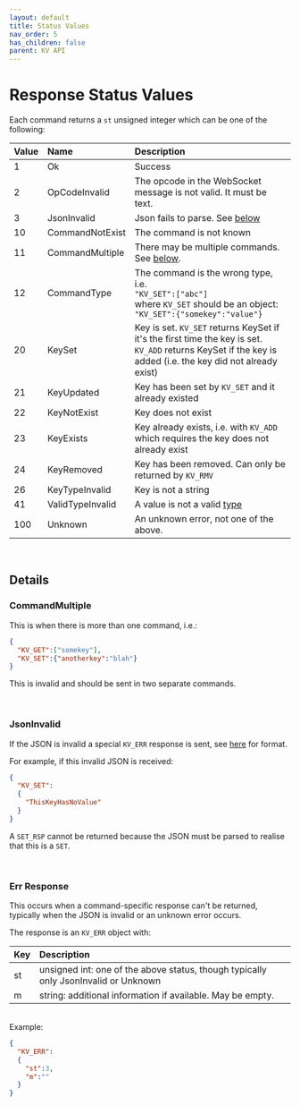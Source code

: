 ```yaml
---
layout: default
title: Status Values
nav_order: 5
has_children: false
parent: KV API
---
```


# Response Status Values

Each command returns a `st` unsigned integer which can be one of the following:


| Value                 | Name      | Description   |
|:---                   |:---       |:---           |
| 1   | Ok                | Success   |
| 2   | OpCodeInvalid     | The opcode in the WebSocket message is not valid. It must be text. |
| 3   | JsonInvalid       | Json fails to parse. See [below](#jsoninvalid) |
| 10  | CommandNotExist   | The command is not known |
| 11  | CommandMultiple   | There may be multiple commands. See [below](#commandmultiple).  |
| 12  | CommandType       | The command is the wrong type, i.e. <br/> `"KV_SET":["abc"]` <br/> where `KV_SET` should be an object: <br/> `"KV_SET":{"somekey":"value"}` |
| 20  | KeySet            | Key is set. `KV_SET` returns KeySet if it's the first time the key is set. <br /> `KV_ADD` returns KeySet if the key is added (i.e. the key did not already exist) |
| 21  | KeyUpdated        | Key has been set by `KV_SET` and it already existed |
| 22  | KeyNotExist       | Key does not exist |
| 23  | KeyExists         | Key already exists, i.e. with `KV_ADD` which requires the key does not already exist |
| 24  | KeyRemoved        | Key has been removed. Can only be returned by `KV_RMV` |
| 26  | KeyTypeInvalid    | Key is not a string |
| 41  | ValidTypeInvalid  | A value is not a valid [type](keyvalues.md#value-types) |
| 100 | Unknown           | An unknown error, not one of the above. |



<br/>

## Details

### CommandMultiple
This is when there is more than one command, i.e.:

```json
{
  "KV_GET":["somekey"],
  "KV_SET":{"anotherkey":"blah"}
}
```

This is invalid and should be sent in two separate commands.


<br/>

### JsonInvalid
If the JSON is invalid a special `KV_ERR` response is sent, see [here](#err-response) for format.

For example, if this invalid JSON is received:

```json
{
  "KV_SET":
  {
    "ThisKeyHasNoValue"
  }
}
```

A `SET_RSP` cannot be returned because the JSON must be parsed to realise that this is a `SET`.

<br/>

### Err Response
This occurs when a command-specific response can't be returned, typically when the JSON is invalid or an unknown error occurs.

The response is an `KV_ERR` object with:

| Key | Description   |
|:--- |:---           |
| st  | unsigned int: one of the above status, though typically only JsonInvalid or Unknown |
| m   | string: additional information if available. May be empty. |

<br/>
Example:

```json
{
  "KV_ERR":
  {
    "st":3,
    "m":""
  }
}
```
